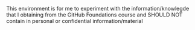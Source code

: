 This environment is for me to experiment with the information/knowlegde that I obtaining from the GitHub Foundations course and SHOULD NOT contain in personal or confidential information/material

